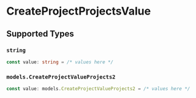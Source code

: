 # CreateProjectProjectsValue


## Supported Types

### `string`

```typescript
const value: string = /* values here */
```

### `models.CreateProjectValueProjects2`

```typescript
const value: models.CreateProjectValueProjects2 = /* values here */
```

